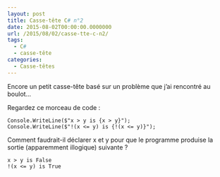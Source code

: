```yaml
---
layout: post
title: Casse-tête C# n°2
date: 2015-08-02T00:00:00.0000000
url: /2015/08/02/casse-tte-c-n2/
tags:
  - C#
  - casse-tête
categories:
  - Casse-têtes
---
```



Encore un petit casse-tête basé sur un problème que j’ai rencontré au boulot…

Regardez ce morceau de code :

```
Console.WriteLine($"x > y is {x > y}");
Console.WriteLine($"!(x <= y) is {!(x <= y)}");
```

Comment faudrait-il déclarer x et y pour que le programme produise la sortie (apparemment illogique) suivante ?

```
x > y is False
!(x <= y) is True
```

